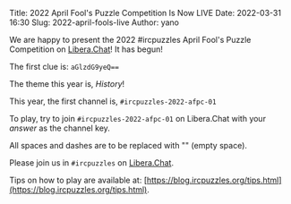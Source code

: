 Title: 2022 April Fool's Puzzle Competition Is Now LIVE
Date: 2022-03-31 16:30
Slug: 2022-april-fools-live
Author: yano

We are happy to present the 2022 #ircpuzzles April Fool's Puzzle Competition on [Libera.Chat](https://libera.chat/)! It has begun!

The first clue is: `aGlzdG9yeQ==`

The theme this year is, *History*!

This year, the first channel is, `#ircpuzzles-2022-afpc-01`

To play, try to join `#ircpuzzles-2022-afpc-01` on Libera.Chat with your *answer* as the channel key.

All spaces and dashes are to be replaced with "" (empty space).

Please join us in `#ircpuzzles` on [Libera.Chat](https://libera.chat/).

Tips on how to play are available at: [https://blog.ircpuzzles.org/tips.html](https://blog.ircpuzzles.org/tips.html).

